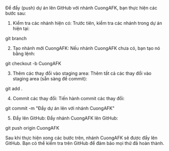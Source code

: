 Để đẩy (push) dự án lên GitHub với nhánh CuongAFK, bạn thực hiện các bước sau:

1. Kiểm tra các nhánh hiện có:
Trước tiên, kiểm tra các nhánh trong dự án hiện tại:

git branch

2. Tạo nhánh mới CuongAFK:
Nếu nhánh CuongAFK chưa có, bạn tạo nó bằng lệnh:

git checkout -b CuongAFK

3. Thêm các thay đổi vào staging area:
Thêm tất cả các thay đổi vào staging area (sẵn sàng để commit):

git add .

4. Commit các thay đổi:
Tiến hành commit các thay đổi:

git commit -m "Đẩy dự án lên với nhánh CuongAFK"

5. Đẩy lên GitHub:
Đẩy nhánh CuongAFK lên GitHub:

git push origin CuongAFK

Sau khi thực hiện xong các bước trên, nhánh CuongAFK sẽ được đẩy lên GitHub. Bạn có thể kiểm tra trên GitHub để đảm bảo mọi thứ đã hoàn thành.